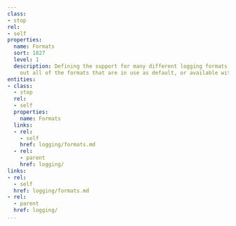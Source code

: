 ```yaml
---
class:
- stop
rel:
- self
properties:
  name: Formats
  sort: 1827
  level: 1
  description: Defining the support for many different logging formats, and mapping
    out all of the formats that are in use as default, or available with extra effort.
entities:
- class:
  - stop
  rel:
  - self
  properties:
    name: Formats
  links:
  - rel:
    - self
    href: logging/formats.md
  - rel:
    - parent
    href: logging/
links:
- rel:
  - self
  href: logging/formats.md
- rel:
  - parent
  href: logging/
...
```

